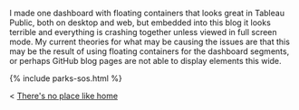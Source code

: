 
I made one dashboard with floating containers that looks great in Tableau Public, both on desktop and web, but embedded into this blog it looks terrible and everything is crashing together unless viewed in full screen mode. My current theories for what may be causing the issues are that this may be the result of using floating containers for the dashboard segments, or perhaps GitHub blog pages are not able to display elements this wide.

{% include parks-sos.html %}


< [There's no place like home](./index.md)

